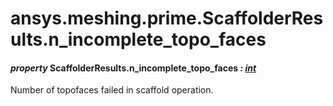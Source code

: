 <a id="ansys-meshing-prime-scaffolderresults-n-incomplete-topo-faces"></a>

# ansys.meshing.prime.ScaffolderResults.n_incomplete_topo_faces

<a id="ansys.meshing.prime.ScaffolderResults.n_incomplete_topo_faces"></a>

#### *property* ScaffolderResults.n_incomplete_topo_faces *: [int](https://docs.python.org/3.11/library/functions.html#int)*

Number of topofaces failed in scaffold operation.

<!-- !! processed by numpydoc !! -->
